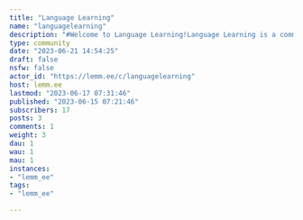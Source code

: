 ```yaml
---
title: "Language Learning" 
name: "languagelearning"
description: "#Welcome to Language Learning!Language Learning is a community dedicated to exploring new languages and sharing resources!Here, you can discuss:- Language learning resources- Your journey in language learning- Advice about language learning*Icon and banner are both designed by freepik*"
type: community
date: "2023-06-21 14:54:25"
draft: false
nsfw: false
actor_id: "https://lemm.ee/c/languagelearning"
host: lemm.ee
lastmod: "2023-06-17 07:31:46"
published: "2023-06-15 07:21:46"
subscribers: 17
posts: 3
comments: 1
weight: 3
dau: 1
wau: 1
mau: 1
instances:
- "lemm_ee"
tags: 
- "lemm_ee"

---
```

